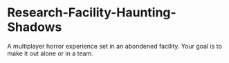 # Research-Facility-Haunting-Shadows

A multiplayer horror experience set in an abondened facility. Your goal is to make it out alone or in a team.

